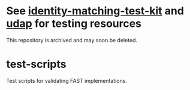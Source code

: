 See [identity-matching-test-kit](https://github.com/HL7-FAST/identity-matching-test-kit) and [udap](https://udap.org) for testing resources
====
This repository is archived and may soon be deleted.

# test-scripts
Test scripts for validating FAST implementations.

